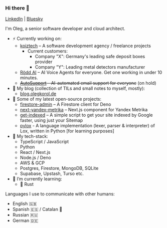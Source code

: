 ### Hi there 👋

[LinkedIn](https://www.linkedin.com/in/olegkorol/)  |  [Bluesky](https://bsky.app/profile/koiztech.bsky.social)

I'm Oleg, a senior software developer and cloud architect.

- ⚡ Currently working on:
  - [koiztech](https://www.koiztech.com) – A software development agency / freelance projects
    - Current customers:
      * Company "X": Germany's leading safe deposit boxes provider
      * Company "Y": Leading metal detectors manufacturer
  - [Rödd AI](https://roddai.com) – AI Voice Agents for everyone. Get one working in under 10 minutes.
  - ~~[AutoSupport](https://autosupport.koiztech.com) – AI-automated email support for everyone~~ (on hold)
- 📗 My blog (collection of TILs and small notes to myself, mostly):
  - [blog.olegkorol.de](https://blog.olegkorol.de)
- 🔭 Some of my latest open-source projects:
  - [firestore-admin](https://github.com/olegkorol/firestore-admin) – A Firestore client for Deno
  - [next-yandex-metrika](https://github.com/olegkorol/next-yandex-metrika) – Next.js component for Yandex Metrika
  - [get-indexed](https://github.com/olegkorol/get-indexed) – A simple script to get your site indexed by Google faster, using just your Sitemap
  - [pylox](https://github.com/olegkorol/pylox) - A language implementation (lexer, parser & interpreter) of Lox, written in Python [for learning purposes]
- 🥞 My tech-stack:
  - TypeScript / JavaScript
  - Python
  - React / Next.js
  - Node.js / Deno
  - AWS & GCP
  - Postgres, Firestore, MongoDB, SQLite
  - Supabase, Upstash, Turso etc.
- 🌱 I’m currently learning:
  - 🦀 Rust

Languages I use to communicate with other humans:
- English 🇬🇧
- Spanish 🇪🇸 / Catalan 💬
- Russian 🇷🇺
- German 🇩🇪

<!--
**olegkorol/olegkorol** is a ✨ _special_ ✨ repository because its `README.md` (this file) appears on your GitHub profile.

Here are some ideas to get you started:

- 🔭 I’m currently working on ...
- 🌱 I’m currently learning ...
- 👯 I’m looking to collaborate on ...
- 🤔 I’m looking for help with ...
- 💬 Ask me about ...
- 📫 How to reach me: ...
- 😄 Pronouns: ...
- ⚡ Fun fact: ...
-->
